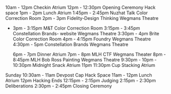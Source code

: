 10am - 12pm Checkin Atrium
12pm - 12:30pm Opening Ceremony Hack space
1pm - 2pm Lunch Atrium
1:45pm - 2:45pm Nuzhat Talk Color Correction Room
2pm - 3pm Fidelity-Design Thinking Wegmans Theatre

- 3pm - 3:15pm M&T Color Correction Room
  3:15pm - 3:45pm Constellation Brands- website Wegmans Theatre
  3:30pm - 4pm Brite Color Correction Room
  4pm - 4:15pm Foundry Wegmans Theatre
  4:30pm - 5pm Constellation Brands Wegmans Theatre

  6pm - 7pm Dinner Atrium
  7pm - 8pm MLH CTF Wegmans Theater
  8pm - 8:45pm MLH Bob Ross Painting Wegmans Theatre
  9:30pm -
  10pm - 10:30pm Midnight Snack Atrium
  11pm 11:30pm Cup Stacking Atrium

Sunday
10:30am - 11am Devpost Cap Hack Space
11am - 12pm Lunch Atrium
12pm Hacking Ends
12:15pm - 2:15pm Judging
2:15pm - 2:30pm Deliberations
2:30pm - 2:45pm Closing Ceremony
